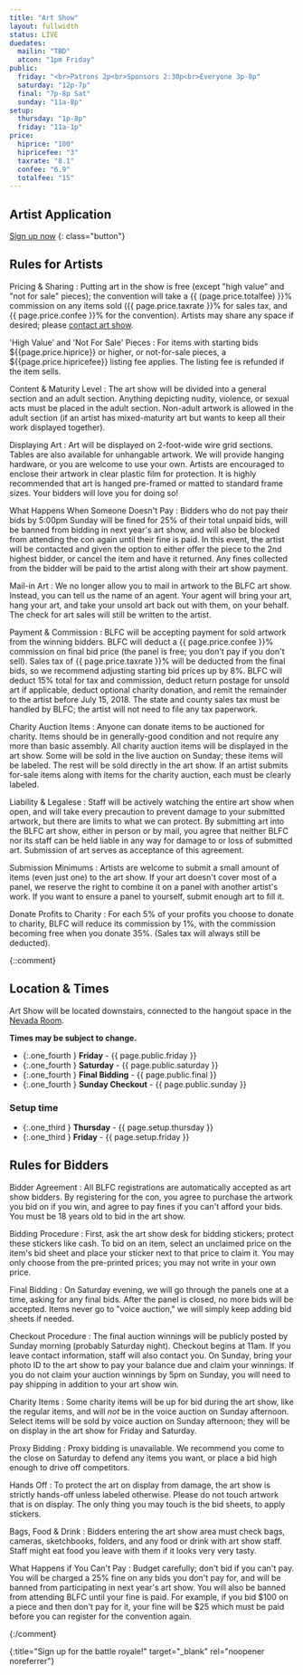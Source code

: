 ```yaml
---
title: "Art Show"
layout: fullwidth
status: LIVE
duedates:
  mailin: "TBD"
  atcon: "1pm Friday"
public: 
  friday: "<br>Patrons 2p<br>Sponsors 2:30p<br>Everyone 3p-8p"
  saturday: "12p-7p"
  final: "7p-8p Sat"
  sunday: "11a-8p"
setup:
  thursday: "1p-8p"
  friday: "11a-1p"
price:
  hiprice: "100"
  hipricefee: "3"
  taxrate: "8.1"
  confee: "6.9"
  totalfee: "15"
---
```

<div class="one-full bg-one textcenter">
<div class="page-wrapper">

## Artist Application

[Sign up now][reglink]
{: class="button"}

</div>
</div>


<div class="one-full bg-three">
<div class="page-wrapper">

## Rules for Artists

<div class="accordion-list">

Pricing & Sharing
: Putting art in the show is free (except "high value" and "not for sale" pieces); the convention will take a {{ (page.price.totalfee) }}% commission on any items sold ({{ page.price.taxrate }}% for sales tax, and {{ page.price.confee }}% for the convention). Artists may share any space if desired; please <a href="/contact/">contact art show</a>.

'High Value' and 'Not For Sale' Pieces
: For items with starting bids ${{page.price.hiprice}} or higher, or not-for-sale pieces, a ${{page.price.hipricefee}} listing fee applies. The listing fee is refunded if the item sells.

Content & Maturity Level
: The art show will be divided into a general section and an adult section. Anything depicting nudity, violence, or sexual acts must be placed in the adult section. Non-adult artwork is allowed in the adult section (if an artist has mixed-maturity art but wants to keep all their work displayed together).

Displaying Art
: Art will be displayed on 2-foot-wide wire grid sections. Tables are also available for unhangable artwork. We will provide hanging hardware, or you are welcome to use your own. Artists are encouraged to enclose their artwork in clear plastic film for protection. It is highly recommended that art is hanged pre-framed or matted to standard frame sizes. Your bidders will love you for doing so!

What Happens When Someone Doesn't Pay
: Bidders who do not pay their bids by 5:00pm Sunday will be fined for 25% of their total unpaid bids, will be banned from bidding in next year's art show, and will also be blocked from attending the con again until their fine is paid. In this event, the artist will be contacted and given the option to either offer the piece to the 2nd highest bidder, or cancel the item and have it returned. Any fines collected from the bidder will be paid to the artist along with their art show payment.

Mail-in Art
: We no longer allow you to mail in artwork to the BLFC art show. Instead, you can tell us the name of an agent. Your agent will bring your art, hang your art, and take your unsold art back out with them, on your behalf. The check for art sales will still be written to the artist.

Payment & Commission
: BLFC will be accepting payment for sold artwork from the winning bidders. BLFC will deduct a {{ page.price.confee }}% commission on final bid price (the panel is free; you don't pay if you don't sell). Sales tax of {{ page.price.taxrate }}% will be deducted from the final bids, so we recommend adjusting starting bid prices up by 8%. BLFC will deduct 15% total for tax and commission, deduct return postage for unsold art if applicable, deduct optional charity donation, and remit the remainder to the artist before July 15, 2018. The state and county sales tax must be handled by BLFC; the artist will not need to file any tax paperwork.

Charity Auction Items
: Anyone can donate items to be auctioned for charity. Items should be in generally-good condition and not require any more than basic assembly. All charity auction items will be displayed in the art show. Some will be sold in the live auction on Sunday; these items will be labeled. The rest will be sold directly in the art show. If an artist submits for-sale items along with items for the charity auction, each must be clearly labeled.

Liability & Legalese
: Staff will be actively watching the entire art show when open, and will take every precaution to prevent damage to your submitted artwork, but there are limits to what we can protect. By submitting art into the BLFC art show, either in person or by mail, you agree that neither BLFC nor its staff can be held liable in any way for damage to or loss of submitted art. Submission of art serves as acceptance of this agreement.

Submission Minimums
: Artists are welcome to submit a small amount of items (even just one) to the art show. If your art doesn't cover most of a panel, we reserve the right to combine it on a panel with another artist's work. If you want to ensure a panel to yourself, submit enough art to fill it.

Donate Profits to Charity
: For each 5% of your profits you choose to donate to charity, BLFC will reduce its commission by 1%, with the commission becoming free when you donate 35%. (Sales tax will always still be deducted).

</div>


</div>
</div>



{::comment}





<div class="one-full bg-two">
<div class="page-wrapper">

## Location &amp; Times

Art Show will be located downstairs, connected to the hangout space in the <a href="/events/map/">Nevada Room</a>.

**Times may be subject to change.**

- {:.one_fourth } **Friday** - {{ page.public.friday }}
- {:.one_fourth } **Saturday** - {{ page.public.saturday }}
- {:.one_fourth } **Final Bidding** - {{ page.public.final }}
- {:.one_fourth } **Sunday Checkout** - {{ page.public.sunday }}


### Setup time

- {:.one_third } **Thursday** - {{ page.setup.thursday }}
- {:.one_third } **Friday** - {{ page.setup.friday }}

</div>
</div>




<div class="one-full bg-three">
<div class="page-wrapper">



## Rules for Bidders

<div class="accordion-list">

Bidder Agreement
: All BLFC registrations are automatically accepted as art show bidders. By registering for the con, you agree to purchase the artwork you bid on if you win, and agree to pay fines if you can't afford your bids. You must be 18 years old to bid in the art show.

Bidding Procedure
: First, ask the art show desk for bidding stickers; protect these stickers like cash. To bid on an item, select an unclaimed price on the item's bid sheet and place your sticker next to that price to claim it. You may only choose from the pre-printed prices; you may not write in your own price.

Final Bidding
:  On Saturday evening, we will go through the panels one at a time, asking for any final bids. After the panel is closed, no more bids will be accepted. Items never go to "voice auction," we will simply keep adding bid sheets if needed.

Checkout Procedure
: The final auction winnings will be publicly posted by Sunday morning (probably Saturday night). Checkout begins at 11am. If you leave contact information, staff will also contact you. On Sunday, bring your photo ID to the art show to pay your balance due and claim your winnings. If you do not claim your auction winnings by 5pm on Sunday, you will need to pay shipping in addition to your art show win.

Charity Items
: Some charity items will be up for bid during the art show, like the regular items, and will *not* be in the voice auction on Sunday afternoon. Select items will be sold by voice auction on Sunday afternoon; they will be on display in the art show for Friday and Saturday.

Proxy Bidding
: Proxy bidding is unavailable. We recommend you come to the close on Saturday to defend any items you want, or place a bid high enough to drive off competitors.

Hands Off
: To protect the art on display from damage, the art show is strictly hands-off unless labeled otherwise. Please do not touch artwork that is on display. The only thing you may touch is the bid sheets, to apply stickers.

Bags, Food & Drink
: Bidders entering the art show area must check bags, cameras, sketchbooks, folders, and any food or drink with art show staff. Staff might eat food you leave with them if it looks very very tasty.

What Happens if You Can't Pay
:  Budget carefully; don't bid if you can't pay. You will be charged a 25% fine on any bids you don't pay for, and will be banned from participating in next year's art show. You will also be banned from attending BLFC until your fine is paid. For example, if you bid $100 on a piece and then don't pay for it, your fine will be $25 which must be paid before you can register for the convention again.

</div>


</div>
</div>


{:/comment}


[reglink]: https://docs.google.com/forms/d/e/1FAIpQLSfvrXIbEIklK24eTtylEfjmZa5Oq1ZXM--fWTwRcR9Vf_4yGg/viewform?usp=sf_link
{:title="Sign up for the battle royale!" target="_blank" rel="noopener noreferrer"}
